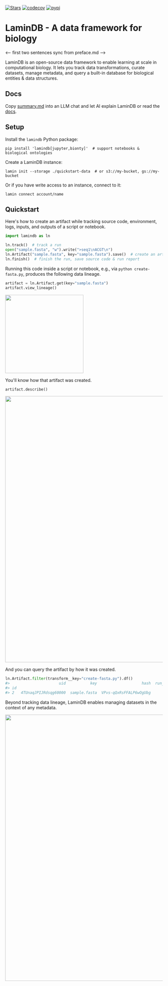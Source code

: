 [![Stars](https://img.shields.io/github/stars/laminlabs/lamindb?logo=GitHub&color=yellow)](https://github.com/laminlabs/lamindb)
[![codecov](https://codecov.io/gh/laminlabs/lamindb/branch/main/graph/badge.svg?token=VKMRJ7OWR3)](https://codecov.io/gh/laminlabs/lamindb)
[![pypi](https://img.shields.io/pypi/v/lamindb?color=blue&label=pypi%20package)](https://pypi.org/project/lamindb)

# LaminDB - A data framework for biology

<-- first two sentences sync from preface.md -->

LaminDB is an open-source data framework to enable learning at scale in computational biology.
It lets you track data transformations, curate datasets, manage metadata, and query a built-in database for biological entities & data structures.

## Docs

Copy [summary.md](https://docs.lamin.ai/summary.md) into an LLM chat and let AI explain LaminDB or read the [docs](https://docs.lamin.ai).

## Setup

<!-- copied from quick-setup-lamindb.md -->

Install the `lamindb` Python package:

```shell
pip install 'lamindb[jupyter,bionty]'  # support notebooks & biological ontologies
```

Create a LaminDB instance:

```shell
lamin init --storage ./quickstart-data  # or s3://my-bucket, gs://my-bucket
```

Or if you have write access to an instance, connect to it:

```shell
lamin connect account/name
```

## Quickstart

<!-- copied from preface.md -->

Here's how to create an artifact while tracking source code, environment, logs, inputs, and outputs of a script or notebook.

<!-- copied from py-quickstart.py -->

```python
import lamindb as ln

ln.track()  # track a run
open("sample.fasta", "w").write(">seq1\nACGT\n")
ln.Artifact("sample.fasta", key="sample.fasta").save()  # create an artifact
ln.finish()  # finish the run, save source code & run report
```

<!-- from here on, slight deviation from preface.md, where all this is treated in the walk through in more depth -->

Running this code inside a script or notebook, e.g., via `python create-fasta.py`, produces the following data lineage.

```python
artifact = ln.Artifact.get(key="sample.fasta")
artifact.view_lineage()
```

<img src="https://lamin-site-assets.s3.amazonaws.com/.lamindb/EkQATsQL5wqC95Wj0003.png" width="250">

You'll know how that artifact was created.

```python
artifact.describe()
```

<img src="https://lamin-site-assets.s3.amazonaws.com/.lamindb/BOTCBgHDAvwglN3U0001.png" width="850">

And you can query the artifact by how it was created.

```python
ln.Artifact.filter(transform__key="create-fasta.py").df()
#>                      uid           key                    hash  run_id
#> id
#> 2   4TUnaqJPIJRdsqg60000  sample.fasta  VPvs-qQxRsFFALP6wOgUbg       1
```

Beyond tracking data lineage, LaminDB enables managing datasets in the context of any metadata.

<img src="https://lamin-site-assets.s3.amazonaws.com/.lamindb/6sofuDVvTANB0f480000.png" width="850">

